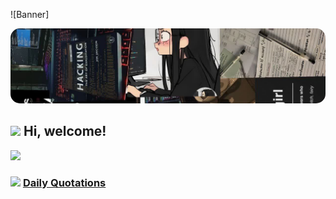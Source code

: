 ![Banner]<p align="center">
  <img 
    src="https://raw.githubusercontent.com/MaryamKalantarii/MaryamKalantarii/main/assets/photo21230138328.jpg"
    width="100%"
    style="max-height:120px; border-radius:15px; object-fit:cover;"
  />
</p>



<h2> <img src="https://emojis.slackmojis.com/emojis/images/1588315024/8823/hyperkitty.gif?1588315024" width="30" /> Hi, welcome! </h2>
<img src="https://media.giphy.com/media/mGcNjsfWAjY5AEZNw6/giphy.gif" width="50">

<h3> <img src="https://emojis.slackmojis.com/emojis/images/1621024394/39092/cat-roll.gif?1621024394" width="28" /> <a href="https://github.com/xrkffgg/xrkffgg/blob/master/quotations.md"> Daily Quotations</a></h3>






